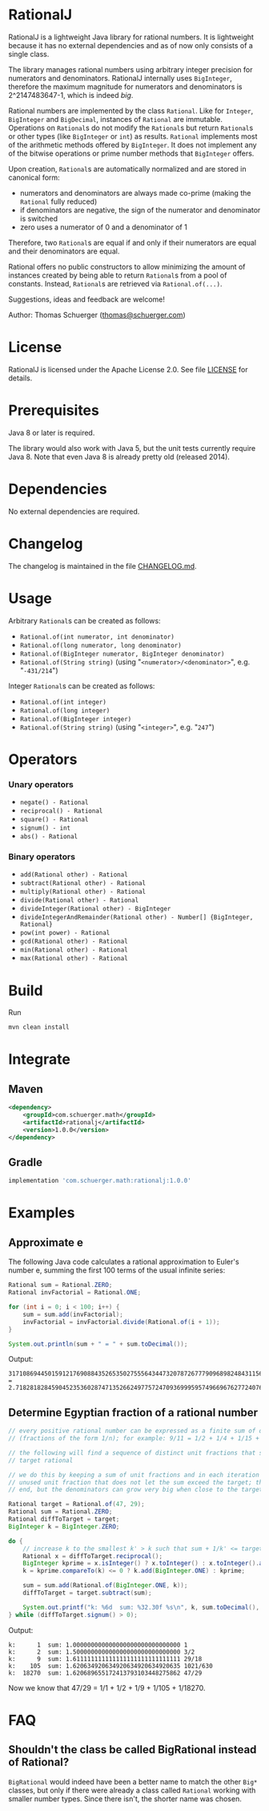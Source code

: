 # RationalJ

RationalJ is a lightweight Java library for rational numbers. It is lightweight because it has no external dependencies and as of now only consists of a single class.

The library manages rational numbers using arbitrary integer precision for numerators and denominators. RationalJ internally uses `BigInteger`, therefore the maximum magnitude for numerators and denominators is 2^2147483647-1, which is indeed *big*.

Rational numbers are implemented by the class `Rational`. Like for `Integer`, `BigInteger` and `BigDecimal`, instances of `Rational` are immutable. Operations on `Rational`s do not modify the `Rational`s but return `Rational`s or other types (like `BigInteger` or `int`) as results. `Rational` implements most of the arithmetic methods offered by `BigInteger`. It does not implement any of the bitwise operations or prime number methods that `BigInteger` offers.

Upon creation, `Rational`s are automatically normalized and are stored in canonical form:

- numerators and denominators are always made co-prime (making the `Rational` fully reduced)
- if denominators are negative, the sign of the numerator and denominator is switched
- zero uses a numerator of 0 and a denominator of 1 

Therefore, two `Rational`s are equal if and only if their numerators are equal and their denominators are equal.

Rational offers no public constructors to allow minimizing the amount of instances created by being able to return `Rational`s from a pool of constants. Instead, `Rational`s are retrieved via `Rational.of(...)`.

Suggestions, ideas and feedback are welcome!

Author: Thomas Schuerger (thomas@schuerger.com)

# License

RationalJ is licensed under the Apache License 2.0. See file [LICENSE](LICENSE) for details.

# Prerequisites

Java 8 or later is required.

The library would also work with Java 5, but the unit tests currently require Java 8. Note that even Java 8 is already pretty old (released 2014).

# Dependencies

No external dependencies are required.

# Changelog

The changelog is maintained in the file [CHANGELOG.md](CHANGELOG.md).

# Usage

Arbitrary `Rational`s can be created as follows:

- `Rational.of(int numerator, int denominator)`
- `Rational.of(long numerator, long denominator)`
- `Rational.of(BigInteger numerator, BigInteger denominator)`
- `Rational.of(String string)` (using "`<numerator>/<denominator>`", e.g. "`-431/214`")

Integer `Rational`s can be created as follows:

- `Rational.of(int integer)`
- `Rational.of(long integer)`
- `Rational.of(BigInteger integer)`
- `Rational.of(String string)` (using "`<integer>`", e.g. "`247`")

# Operators

### Unary operators

- `negate() - Rational`
- `reciprocal() - Rational`
- `square() - Rational`
- `signum() - int`
- `abs() - Rational`

### Binary operators

- `add(Rational other) - Rational`
- `subtract(Rational other) - Rational`
- `multiply(Rational other) - Rational`
- `divide(Rational other) - Rational`
- `divideInteger(Rational other) - BigInteger`
- `divideIntegerAndRemainder(Rational other) - Number[] {BigInteger, Rational}`
- `pow(int power) - Rational`
- `gcd(Rational other) - Rational`
- `min(Rational other) - Rational`
- `max(Rational other) - Rational`

# Build

Run

```bash
mvn clean install
```

# Integrate

## Maven

```xml
<dependency>
    <groupId>com.schuerger.math</groupId>
    <artifactId>rationalj</artifactId>
    <version>1.0.0</version>
</dependency>
```

## Gradle

```gradle
implementation 'com.schuerger.math:rationalj:1.0.0'
```

# Examples

## Approximate e

The following Java code calculates a rational approximation to Euler's number e, summing the first 100 terms of the usual infinite series:

```java
Rational sum = Rational.ZERO;
Rational invFactorial = Rational.ONE;

for (int i = 0; i < 100; i++) {
    sum = sum.add(invFactorial);
    invFactorial = invFactorial.divide(Rational.of(i + 1));
}

System.out.println(sum + " = " + sum.toDecimal());
```

Output:

```
31710869445015912176908843526535027555643447320787267779096898248431156738548305814867560678144006224158425966541000436701189187481211772088720561290395499/11665776930493019085212404857033337561339496033047702683574120486902199999153739451117682997019564785781712240103402969781398151364608000000000000000000000 = 2.7182818284590452353602874713526624977572470936999595749669676277240766303535475945713821785251664274
```

## Determine Egyptian fraction of a rational number

```java
// every positive rational number can be expressed as a finite sum of distinct unit fractions
// (fractions of the form 1/n); for example: 9/11 = 1/2 + 1/4 + 1/15 + 1/660

// the following will find a sequence of distinct unit fractions that sums to a positive
// target rational

// we do this by keeping a sum of unit fractions and in each iteration we find the largest
// unused unit fraction that does not let the sum exceed the target; this must eventually
// end, but the denominators can grow very big when close to the target

Rational target = Rational.of(47, 29);
Rational sum = Rational.ZERO;
Rational diffToTarget = target;
BigInteger k = BigInteger.ZERO;

do {
    // increase k to the smallest k' > k such that sum + 1/k' <= target
    Rational x = diffToTarget.reciprocal();
    BigInteger kprime = x.isInteger() ? x.toInteger() : x.toInteger().add(BigInteger.ONE);
    k = kprime.compareTo(k) <= 0 ? k.add(BigInteger.ONE) : kprime;

    sum = sum.add(Rational.of(BigInteger.ONE, k));
    diffToTarget = target.subtract(sum);

    System.out.printf("k: %6d  sum: %32.30f %s\n", k, sum.toDecimal(), sum);
} while (diffToTarget.signum() > 0);
```

Output:

```
k:      1  sum: 1.000000000000000000000000000000 1
k:      2  sum: 1.500000000000000000000000000000 3/2
k:      9  sum: 1.611111111111111111111111111111 29/18
k:    105  sum: 1.620634920634920634920634920635 1021/630
k:  18270  sum: 1.620689655172413793103448275862 47/29
```

Now we know that 47/29 = 1/1 + 1/2 + 1/9 + 1/105 + 1/18270.

# FAQ
## Shouldn't the class be called BigRational instead of Rational?

`BigRational` would indeed have been a better name to match the other `Big*` classes, but only if there were already a class called `Rational` working with smaller number types. Since there isn't, the shorter name was chosen.
